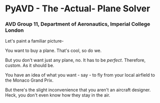 # PyAVD - The -Actual- Plane Solver 

### AVD Group 11, Department of Aeronautics, Imperial College London

Let's paint a familiar picture-

You want to buy a plane. That's cool, so do we.

But you don't want just any plane, no. It has to be *perfect*. Therefore, custom. As it should be.

You have an idea of what you want - say - to fly from your local airfield to the Monaco Grand Prix.

But there's the slight inconvenience that you aren't an aircraft designer. Heck, you don't even know how they stay in the air.

